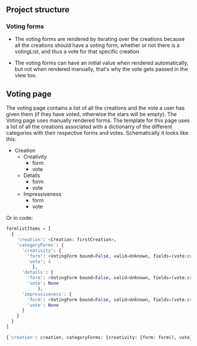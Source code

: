 #

## Project structure

### Voting forms

- The voting forms are rendered by iterating over the creations because all the creations should have a voting form, whether or not there is a votingList, and thus a vote for that specific creation

- The voting forms can have an initial value when rendered automatically, but not when rendered manually, that's why the vote gets passed in the view too.

## Voting page

The voting page contains a list of all the creations and the vote a user has given them (if they have voted, otherwise the stars will be empty). The Voting page uses manually rendered forms. The template for this page uses a list of all the creations associated with a dictionarry of the different categories with their respective forms and votes. Schematically it looks like this:

- Creation
  - Creativity
    - form
    - vote
  - Details
    - form
    - vote
  - Impressiveness
    - form
    - vote

Or in code:

```python
formlistItems = [
  {
    'creation': <Creation: firstCreation>, 
    'categoryForms': {
      'creativity': {
        'form': <VotingForm bound=False, valid=Unknown, fields=(vote;creationId;category)>,
        'vote': 4
          },
      'details': {
        'form': <VotingForm bound=False, valid=Unknown, fields=(vote;creationId;category)>,
        'vote': None
            },
      'impressiveness': {
        'form': <VotingForm bound=False, valid=Unknown, fields=(vote;creationId;category)>,
        'vote': None
      }
    }
  }
]     
```

```python
{'creation': creation, categoryForms: {creativity: {form: form(), vote}, uniqueness: {form: form(), vote: vote}, impressiveness: {form: form(), vote: vote}
```
